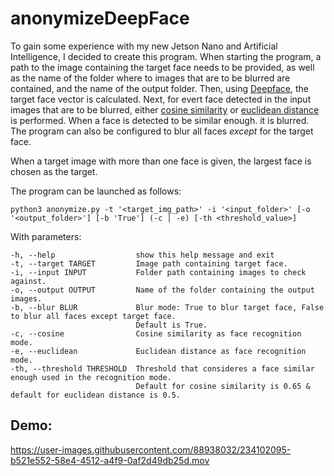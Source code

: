 # anonymizeDeepFace

To gain some experience with my new Jetson Nano and Artificial Intelligence, I decided to create this program. When starting the program, a path to the image containing the target face needs to be provided, as well as the name of the folder where to images that are to be blurred are contained, and the name of the output folder. Then, using [Deepface](https://github.com/serengil/deepface), the target face vector is calculated. Next, for evert face detected in the input images that are to be blurred, either [cosine similarity](https://en.wikipedia.org/wiki/Cosine_similarity) or [euclidean distance](https://en.wikipedia.org/wiki/Euclidean_distance) is performed. When a face is detected to be similar enough. it is blurred. The program can also be configured to blur all faces *except* for the target face.

When a target image with more than one face is given, the largest face is chosen as the target.

The program can be launched as follows:
```
python3 anonymize.py -t '<target_img_path>' -i '<input_folder>' [-o '<output_folder>'] [-b 'True'] (-c | -e) [-th <threshold_value>]
```
With parameters:
```
-h, --help                  show this help message and exit
-t, --target TARGET         Image path containing target face.
-i, --input INPUT           Folder path containing images to check against.
-o, --output OUTPUT         Name of the folder containing the output images.
-b, --blur BLUR             Blur mode: True to blur target face, False to blur all faces except target face.
                            Default is True.
-c, --cosine                Cosine similarity as face recognition mode.
-e, --euclidean             Euclidean distance as face recognition mode.
-th, --threshold THRESHOLD  Threshold that consideres a face similar enough used in the recognition mode.
                            Default for cosine similarity is 0.65 & default for euclidean distance is 0.5.
```

## Demo:
https://user-images.githubusercontent.com/88938032/234102095-b521e552-58e4-4512-a4f9-0af2d49db25d.mov

